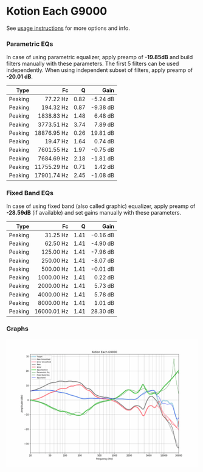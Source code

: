 # Kotion Each G9000
See [usage instructions](https://github.com/jaakkopasanen/AutoEq#usage) for more options and info.

### Parametric EQs
In case of using parametric equalizer, apply preamp of **-19.85dB** and build filters manually
with these parameters. The first 5 filters can be used independently.
When using independent subset of filters, apply preamp of **-20.01 dB**.

| Type    | Fc          |    Q | Gain     |
|--------:|------------:|-----:|---------:|
| Peaking | 77.22 Hz    | 0.82 | -5.24 dB |
| Peaking | 194.32 Hz   | 0.87 | -9.38 dB |
| Peaking | 1838.83 Hz  | 1.48 | 6.48 dB  |
| Peaking | 3773.51 Hz  | 3.74 | 7.89 dB  |
| Peaking | 18876.95 Hz | 0.26 | 19.81 dB |
| Peaking | 19.47 Hz    | 1.64 | 0.74 dB  |
| Peaking | 7601.55 Hz  | 1.97 | -0.75 dB |
| Peaking | 7684.69 Hz  | 2.18 | -1.81 dB |
| Peaking | 11755.29 Hz | 0.71 | 1.42 dB  |
| Peaking | 17901.74 Hz | 2.45 | -1.08 dB |

### Fixed Band EQs
In case of using fixed band (also called graphic) equalizer, apply preamp of **-28.59dB**
(if available) and set gains manually with these parameters.

| Type    | Fc          |    Q | Gain     |
|--------:|------------:|-----:|---------:|
| Peaking | 31.25 Hz    | 1.41 | -0.16 dB |
| Peaking | 62.50 Hz    | 1.41 | -4.90 dB |
| Peaking | 125.00 Hz   | 1.41 | -7.96 dB |
| Peaking | 250.00 Hz   | 1.41 | -8.07 dB |
| Peaking | 500.00 Hz   | 1.41 | -0.01 dB |
| Peaking | 1000.00 Hz  | 1.41 | 0.22 dB  |
| Peaking | 2000.00 Hz  | 1.41 | 5.73 dB  |
| Peaking | 4000.00 Hz  | 1.41 | 5.78 dB  |
| Peaking | 8000.00 Hz  | 1.41 | 1.01 dB  |
| Peaking | 16000.01 Hz | 1.41 | 28.30 dB |

### Graphs
![](./Kotion%20Each%20G9000.png)